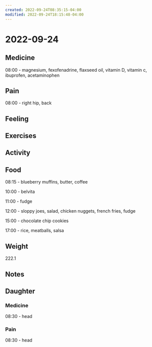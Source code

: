 ```yaml
---
created: 2022-09-24T08:35:15-04:00
modified: 2022-09-24T18:15:48-04:00
---
```


# 2022-09-24

## Medicine

08:00 - magnesium, fexofenadrine, flaxseed oil, vitamin D, vitamin c, ibuprofen, acetaminophen 

## Pain

08:00 - right hip, back

## Feeling


## Exercises


## Activity


## Food

08:15 - blueberry muffins, butter, coffee

10:00 - belvita

11:00 - fudge

12:00 - sloppy joes, salad, chicken nuggets, french fries, fudge

15:00 - chocolate chip cookies

17:00 - rice, meatballs, salsa

## Weight

222.1

## Notes


## Daughter


### Medicine

08:30 - head

### Pain

08:30 - head
